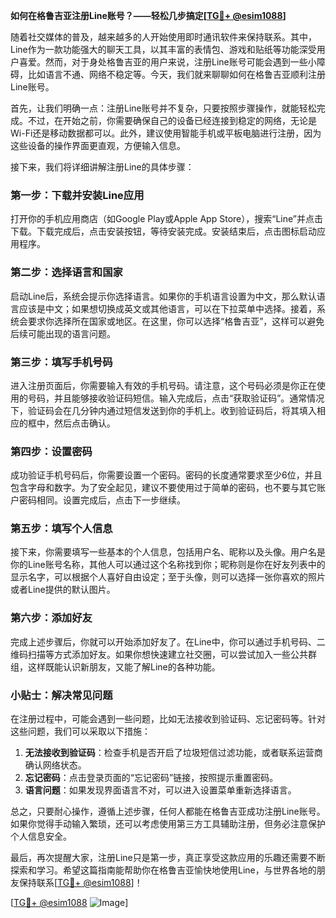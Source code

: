 **如何在格鲁吉亚注册Line账号？——轻松几步搞定[[TG💪+ @esim1088](https://t.me/s/esim1088)]**

随着社交媒体的普及，越来越多的人开始使用即时通讯软件来保持联系。其中，Line作为一款功能强大的聊天工具，以其丰富的表情包、游戏和贴纸等功能深受用户喜爱。然而，对于身处格鲁吉亚的用户来说，注册Line账号可能会遇到一些小障碍，比如语言不通、网络不稳定等。今天，我们就来聊聊如何在格鲁吉亚顺利注册Line账号。

首先，让我们明确一点：注册Line账号并不复杂，只要按照步骤操作，就能轻松完成。不过，在开始之前，你需要确保自己的设备已经连接到稳定的网络，无论是Wi-Fi还是移动数据都可以。此外，建议使用智能手机或平板电脑进行注册，因为这些设备的操作界面更直观，方便输入信息。

接下来，我们将详细讲解注册Line的具体步骤：

### 第一步：下载并安装Line应用

打开你的手机应用商店（如Google Play或Apple App Store），搜索“Line”并点击下载。下载完成后，点击安装按钮，等待安装完成。安装结束后，点击图标启动应用程序。

### 第二步：选择语言和国家

启动Line后，系统会提示你选择语言。如果你的手机语言设置为中文，那么默认语言应该是中文；如果想切换成英文或其他语言，可以在下拉菜单中选择。接着，系统会要求你选择所在国家或地区。在这里，你可以选择“格鲁吉亚”，这样可以避免后续可能出现的语言问题。

### 第三步：填写手机号码

进入注册页面后，你需要输入有效的手机号码。请注意，这个号码必须是你正在使用的号码，并且能够接收验证码短信。输入完成后，点击“获取验证码”。通常情况下，验证码会在几分钟内通过短信发送到你的手机上。收到验证码后，将其填入相应的框中，然后点击确认。

### 第四步：设置密码

成功验证手机号码后，你需要设置一个密码。密码的长度通常要求至少6位，并且包含字母和数字。为了安全起见，建议不要使用过于简单的密码，也不要与其它账户密码相同。设置完成后，点击下一步继续。

### 第五步：填写个人信息

接下来，你需要填写一些基本的个人信息，包括用户名、昵称以及头像。用户名是你的Line账号名称，其他人可以通过这个名称找到你；昵称则是你在好友列表中的显示名字，可以根据个人喜好自由设定；至于头像，则可以选择一张你喜欢的照片或者Line提供的默认图片。

### 第六步：添加好友

完成上述步骤后，你就可以开始添加好友了。在Line中，你可以通过手机号码、二维码扫描等方式添加好友。如果你想快速建立社交圈，可以尝试加入一些公共群组，这样既能认识新朋友，又能了解Line的各种功能。

### 小贴士：解决常见问题

在注册过程中，可能会遇到一些问题，比如无法接收到验证码、忘记密码等。针对这些问题，我们可以采取以下措施：

1. **无法接收到验证码**：检查手机是否开启了垃圾短信过滤功能，或者联系运营商确认网络状态。
2. **忘记密码**：点击登录页面的“忘记密码”链接，按照提示重置密码。
3. **语言问题**：如果发现界面语言不对，可以进入设置菜单重新选择语言。

总之，只要耐心操作，遵循上述步骤，任何人都能在格鲁吉亚成功注册Line账号。如果你觉得手动输入繁琐，还可以考虑使用第三方工具辅助注册，但务必注意保护个人信息安全。

最后，再次提醒大家，注册Line只是第一步，真正享受这款应用的乐趣还需要不断探索和学习。希望这篇指南能帮助你在格鲁吉亚愉快地使用Line，与世界各地的朋友保持联系[[TG💪+ @esim1088](https://t.me/s/esim1088)]！

[[TG💪+ @esim1088](https://t.me/s/esim1088) ![Image](https://i.postimg.cc/4NQfJmqS/Snipaste-2025-05-13-00-14-12.png)]